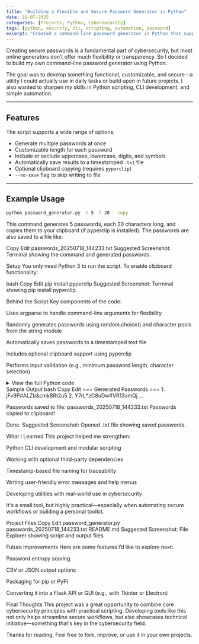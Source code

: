 ```yaml
---
title: "Building a Flexible and Secure Password Generator in Python"
date: 18-07-2025
categories: [Projects, Python, Cybersecurity]
tags: [python, security, cli, scripting, automation, password]
excerpt: "Created a command-line password generator in Python that supports multiple options like length, character types, file saving, and clipboard export. Here's a breakdown of the code and my key takeaways."
---
```


Creating secure passwords is a fundamental part of cybersecurity, but most online generators don’t offer much flexibility or transparency. So I decided to build my own command-line password generator using Python.

The goal was to develop something functional, customizable, and secure—a utility I could actually use in daily tasks or build upon in future projects. I also wanted to sharpen my skills in Python scripting, CLI development, and simple automation.

---

## Features

The script supports a wide range of options:

- Generate multiple passwords at once
- Customizable length for each password
- Include or exclude uppercase, lowercase, digits, and symbols
- Automatically save results to a timestamped `.txt` file
- Optional clipboard copying (requires `pyperclip`)
- `--no-save` flag to skip writing to file

---

## Example Usage

```bash
python password_generator.py -n 5 -l 20 --copy
```
This command generates 5 passwords, each 20 characters long, and copies them to your clipboard (if pyperclip is installed). The passwords are also saved to a file like:

Copy
Edit
passwords_20250718_144233.txt
Suggested Screenshot: Terminal showing the command and generated passwords.

Setup
You only need Python 3 to run the script. To enable clipboard functionality:

bash
Copy
Edit
pip install pyperclip
Suggested Screenshot: Terminal showing pip install pyperclip.

Behind the Script
Key components of the code:

Uses argparse to handle command-line arguments for flexibility

Randomly generates passwords using random.choice() and character pools from the string module

Automatically saves passwords to a timestamped text file

Includes optional clipboard support using pyperclip

Performs input validation (e.g., minimum password length, character selection)

<details><summary>View the full Python code</summary>
python
Copy
Edit
# Paste your full password_generator.py script here
</details>
Sample Output
bash
Copy
Edit
=== Generated Passwords ===
1. jFv9P#ALZb&cmk8Rt2u5
2. Y7rL*zC8uDw#VR13amQj
...

Passwords saved to file: passwords_20250718_144233.txt
Passwords copied to clipboard!

Done.
Suggested Screenshot: Opened .txt file showing saved passwords.

What I Learned
This project helped me strengthen:

Python CLI development and modular scripting

Working with optional third-party dependencies

Timestamp-based file naming for traceability

Writing user-friendly error messages and help menus

Developing utilities with real-world use in cybersecurity

It's a small tool, but highly practical—especially when automating secure workflows or building a personal toolkit.

Project Files
Copy
Edit
password_generator.py
passwords_20250718_144233.txt
README.md
Suggested Screenshot: File Explorer showing script and output files.

Future Improvements
Here are some features I’d like to explore next:

Password entropy scoring

CSV or JSON output options

Packaging for pip or PyPI

Converting it into a Flask API or GUI (e.g., with Tkinter or Electron)

Final Thoughts
This project was a great opportunity to combine core cybersecurity principles with practical scripting. Developing tools like this not only helps streamline secure workflows, but also showcases technical initiative—something that's key in the cybersecurity field.

Thanks for reading. Feel free to fork, improve, or use it in your own projects.
